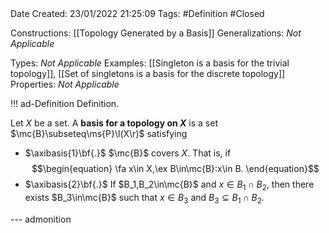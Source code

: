 <br />
<br />

Date Created: 23/01/2022 21:25:09
Tags: #Definition #Closed 

Constructions: [[Topology Generated by a Basis]]
Generalizations: _Not Applicable_

Types: _Not Applicable_
Examples: [[Singleton is a basis for the trivial topology]], [[Set of singletons is a basis for the discrete topology]]
Properties: _Not Applicable_

!!! ad-Definition Definition.

Let $X$ be a set. A **basis for a topology on $X$** is a set $\mc{B}\subseteq\ms{P}\l(X\r)$ satisfying
* $\axibasis{1}\bf{.}$ $\mc{B}$ covers $X$. That is, if
$$\begin{equation}
    \fa x\in X,\ex B\in\mc{B}:x\in B.
\end{equation}$$
* $\axibasis{2}\bf{.}$ If $B_1,B_2\in\mc{B}$ and $x\in B_1\cap B_2$, then there exists $B_3\in\mc{B}$ such that $x\in B_3$ and $B_3\subseteq B_1\cap B_2$.

--- admonition
